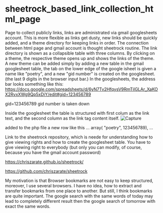 # sheetrock_based_link_collection_html_page
Page to collect publicly links, links are administrated via gmail googlesheets account. This is more flexible as links get dusty, new links should be quickly added, and a theme directory for keeping links in order. The connection between html page and gmail account is thought sheetrock routine. The link directory is shown as a collapsible table with three columns. By clicking on a theme, the respective theme opens up and shows the links of the theme. A new theme can be added simply by adding a new table in the gmail googlesheet table, the tab on the lower edge of the google isheet is given a name like "poetry", and a new "gid number" is created on the googlesheet. (the last 9 digits in the browser input bar.)
In the googlesheets, the address bar looks something like this:
https://docs.google.com/spreadsheets/d/6yN7Tv2HfqysV9RmTilGLAr_XaKOX2RvxXWg9Qp5xDiY/edit#gid=123456789

gid=123456789
gid number  is taken down

Inside the googlesheet the table is structured with first colum as the link text, and the second column as the link <a> tag content itself.
![Capture](https://github.com/ReinhardLenz/sheetrock_based_link_collection_html_page/assets/71219487/2dd97339-898b-443a-9bf0-5ffffcd9a1c5)

 added to the php file a new row like this
...
array( "poetry",  123456789),
...

Link to the sheetrock repository, which is neede for understanding how to give viewing rights and how to create the googlesheet table. You have to give viewing right to everybody (but only you can modify, of course, because you have the gmail account password)

https://chriszarate.github.io/sheetrock/

https://github.com/chriszarate/sheetrock

My motivation is that Browser bookmarks are not easy to keep structured, moreover, I use several browsers. I have no idea, how to extract and transfer bookmarks from one place to another. But still, I think bookmarks are quite important. The google search with the same words of today may lead to completely different result then the google search of tomorrow with exact the same words. 
